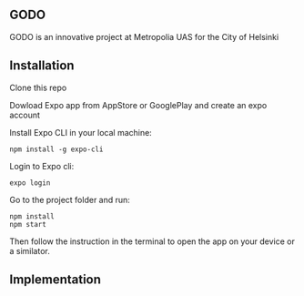 ## GODO

GODO is an innovative project at Metropolia UAS for the City of Helsinki

## Installation

Clone this repo

Dowload Expo app from AppStore or GooglePlay and create an expo account

Install Expo CLI in your local machine:

```
npm install -g expo-cli
```

Login to Expo cli:

```
expo login
```

Go to the project folder and run:

```
npm install
npm start
```

Then follow the instruction in the terminal to open the app on your device or a similator.


## Implementation
